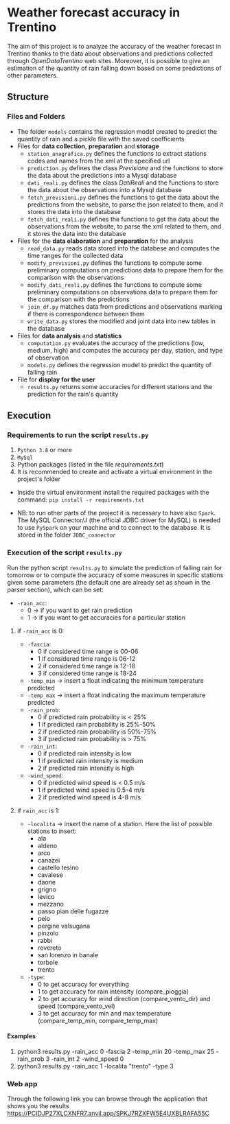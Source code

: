 # Weather forecast accuracy in Trentino

The aim of this project is to analyze the accuracy of the weather forecast in Trentino thanks to the data about 
observations and predictions collected through *OpenDataTrentino* web sites.
Moreover, it is possible to give an estimation of the quantity of rain falling down based on some predictions of other 
parameters.

## Structure

### Files and Folders
- The folder `models` contains the regression model created to predict the quantity of rain and a pickle file with the 
  saved coefficients
- Files for **data collection**, **preparation** and **storage**
    - `station_anagrafica.py` defines the functions to extract stations codes and names from the xml at the specified url
    - `prediction.py` defines the class *Previsione* and the functions to store the data about the predictions into a 
      Mysql database
    - `dati_reali.py` defines the class *DatiReali* and the functions to store the data about the observations into a 
      Mysql database
    - `fetch_previsioni.py` defines the functions to get the data about the predictions from the website, to parse the 
      json related to them, and it stores the data into the database
    - `fetch_dati_reali.py` defines the functions to get the data about the observations from the website, to parse the 
      xml related to them, and it stores the data into the database
- Files for the **data elaboration** and **preparation** for the analysis
    - `read_data.py` reads data stored into the databese and computes the time ranges for the collected data
    - `modify_previsioni.py` defines the functions to compute some preliminary computations on predictions data to prepare 
      them for the comparison with the observations
    - `modify_dati_reali.py` defines the functions to compute some preliminary computations on observations data to prepare 
      them for the comparison with the predictions
    - `join_df.py` matches data from predictions and observations marking if there is correspondence between them
    - `write_data.py` stores the modified and joint data into new tables in the database
- Files for **data analysis** and **statistics**
    - `computation.py` evaluates the accuracy of the predictions (low, medium, high) and
        computes the accuracy per day, station, and type of observation
    - `models.py` defines the regression model to predict the quantity of falling rain
- File for **display for the user**
    - `results.py` returns some accuracies for different stations and the prediction for the rain's quantity
    
## Execution

### Requirements to run the script `results.py`

1) `Python 3.8` or more
2) `MySql`
3) Python packages (listed in the file *requirements.txt*)
4) It is recommended to create and activate a virtual environment in the project's folder

- Inside the virtual environment install the required packages with the command:
    `pip install -r requirements.txt`
  
- NB: to run other parts of the project it is necessary to have also `Spark`. The MySQL Connector/J (the official JDBC 
  driver for MySQL) is needed to use `PySpark` on your machine and to connect to the database. It is stored in the folder
  `JDBC_connector`

### Execution of the script `results.py`

Run the python script `results.py` to simulate the prediction of falling rain for tomorrow or to compute the accuracy
of some measures in specific stations given some parameters (the default one are already set as shown in the parser section), which can be set:
* `-rain_acc`:
    - 0 -> if you want to get rain prediction
    - 1 -> if you want to get accuracies for a particular station
1) if `-rain_acc` is 0:
    - `-fascia`:
        - 0 if considered time range is 00-06
        - 1 if considered time range is 06-12
        - 2 if considered time range is 12-18
        - 3 if considered time range is 18-24
    - `-temp_min` -> insert a float indicating the minimum temperature predicted
    - `-temp_max` -> insert a float indicating the maximum temperature predicted
    - `-rain_prob`:
        - 0 if predicted rain probability is < 25%
        - 1 if predicted rain probability is 25%-50%
        - 2 if predicted rain probability is 50%-75%
        - 3 if predicted rain probability is > 75%
    - `-rain_int`:
        - 0 if predicted rain intensity is low
        - 1 if predicted rain intensity is medium
        - 2 if predicted rain intensity is high
    - `-wind_speed`:
        - 0 if predicted wind speed is < 0.5 m/s
        - 1 if predicted wind speed is 0.5-4 m/s
        - 2 if predicted wind speed is 4-8 m/s 

2) if `rain_acc` is 1:
    - `-localita` -> insert the name of a station. Here the list of possible stations to insert: 
        - ala
        - aldeno
        - arco
        - canazei
        - castello tesino
        - cavalese
        - daone
        - grigno
        - levico
        - mezzano
        - passo pian delle fugazze
        - peio
        - pergine valsugana
        - pinzolo
        - rabbi
        - rovereto
        - san lorenzo in banale
        - torbole
        - trento
    - `-type`:
        - 0 to get accuracy for everything
        - 1 to get accuracy for rain intensity (compare_pioggia)
        - 2 to get accuracy for wind direction (compare_vento_dir) and speed (compare_vento_vel)
        - 3 to get accuracy for min and max temperature (compare_temp_min, compare_temp_max)
 
#### Examples
1) python3 results.py -rain_acc 0 -fascia 2 -temp_min 20 -temp_max 25 -rain_prob 3 -rain_int 2 -wind_speed 0 
2) python3 results.py -rain_acc 1 -localita "trento" -type 3
    
### Web app
Through the following link you can browse through the application that shows you the results 
https://PCIDJP27XLCXNFR7.anvil.app/SPKJ7RZXFW5E4UXBLRAFA55C    











